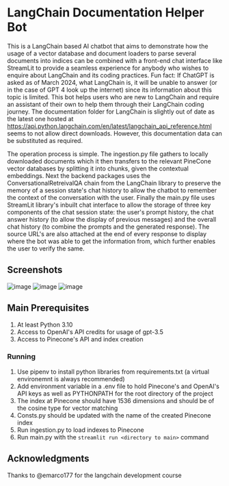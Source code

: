 # LangChain Documentation Helper Bot
This is a LangChain based AI chatbot that aims to demonstrate how the usage of a vector database and document loaders to parse several documents into indices can be combined with a front-end chat interface like 
StreamLit to provide a seamless experience for anybody who wishes to enquire about LangChain and its coding practices.
Fun fact: If ChatGPT is asked as of March 2024, what LangChain is, it will be unable to answer (or in the case of GPT 4 look up the internet) since its information about this topic is limited. This bot helps users
who are new to LangChain and require an assistant of their own to help them through their LangChain coding journey.
The documentation folder for LangChain is slightly out of date as the latest one hosted at https://api.python.langchain.com/en/latest/langchain_api_reference.html seems to not allow direct downloads. However, this
documentation data can be substituted as required. 

The operation process is simple. The ingestion.py file gathers to locally downloaded documents which it then transfers to the relevant PineCone vector databases by splitting it into chunks, given the contextual 
embeddings. Next the backend packages uses the ConversationalRetreivalQA chain from the LangChain library to preserve the memory of a session state's chat history to allow the chatbot to remember the context of 
the conversation with the user. Finally the main.py file uses StreamLit library's inbuilt chat interface to allow the storage of three key components of the chat session state: the user's prompt history, the chat
answer history (to allow the display of previous messages) and the overall chat history (to combine the prompts and the generated response). The source URL's are also attached at the end of every response to display 
where the bot was able to get the information from, which further enables the user to verify the same. 

## Screenshots

![image](https://github.com/adityabnair/Langchain-documentation-bot/assets/64246274/f29fd9da-d49b-4c72-a3d7-b13a1cd029df)
![image](https://github.com/adityabnair/Langchain-documentation-bot/assets/64246274/b96a8597-547b-4e5d-9b47-67e7f22defe3)
![image](https://github.com/adityabnair/Langchain-documentation-bot/assets/64246274/7983b347-23d6-4a0c-ae5d-6ac3fb00e014)



## Main Prerequisites

1. At least Python 3.10
2. Access to OpenAI's API credits for usage of gpt-3.5
3. Access to Pinecone's API and index creation

### Running

1. Use pipenv to install python libraries from requirements.txt (a virtual environemnt is always recommended)
2. Add environment variable in a .env file to hold Pinecone's and OpenAI's API keys as well as PYTHONPATH for the root directory of the project
3. The index at Pinecone should have 1536 dimensions and should be of the cosine type for vector matching
4. Consts.py should be updated with the name of the created Pinecone index
5. Run ingestion.py to load indexes to Pinecone
6. Run main.py with the ``` streamlit run <directory to main> ``` command


## Acknowledgments

Thanks to @emarco177 for the langchain development course
